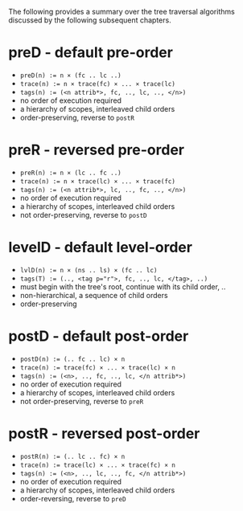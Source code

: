 
The following provides a summary over the tree traversal
algorithms discussed by the following subsequent chapters.

# preD - default pre-order

* `preD(n) := n × (fc .. lc ..)`
* `trace(n) := n × trace(fc) × ... × trace(lc)`
* `tags(n) := (<n attrib*>, fc, .., lc, .., </n>)`
* no order of execution required
* a hierarchy of scopes, interleaved child orders
* order-preserving, reverse to `postR`

# preR - reversed pre-order

* `preR(n) := n × (lc .. fc ..)`
* `trace(n) := n × trace(lc) × ... × trace(fc)`
* `tags(n) := (<n attrib*>, lc, .., fc, .., </n>)`
* no order of execution required
* a hierarchy of scopes, interleaved child orders
* not order-preserving, reverse to `postD`

# levelD - default level-order

* `lvlD(n) := n × (ns .. ls) × (fc .. lc)`
* `tags(T) := (.., <tag p="r">, fc, .., lc, </tag>, ..)`
* must begin with the tree's root,
  continue with its child order, ..
* non-hierarchical, a sequence of child orders
* order-preserving

# postD - default post-order

* `postD(n) := (.. fc .. lc) × n`
* `trace(n) := trace(fc) × ... × trace(lc) × n`
* `tags(n) := (<n>, .., fc, .., lc, </n attrib*>)`
* no order of execution required
* a hierarchy of scopes, interleaved child orders
* not order-preserving, reverse to `preR`

# postR - reversed post-order

* `postR(n) := (.. lc .. fc) × n`
* `trace(n) := trace(lc) × ... × trace(fc) × n`
* `tags(n) := (<n>, .., lc, .., fc, </n attrib*>)`
* no order of execution required
* a hierarchy of scopes, interleaved child orders
* order-reversing, reverse to `preD`
